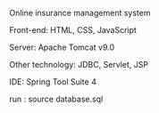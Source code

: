 
Online insurance management system

Front-end: HTML, CSS, JavaScript

Server: Apache Tomcat v9.0

Other technology: JDBC, Servlet, JSP

IDE: Spring Tool Suite 4

run : source database.sql
